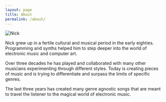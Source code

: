 ```yaml
---
layout: page
title: About
permalink: /about/
---
```

![Nick](https://nicklevantis.com/img/bg-about.jpg)

<p>Nick grew up in a fertile cultural and musical period in the early eighties. Programming and synths helped him to step deeper into the world of electronic music and computer art.</p> <p>Over three decades he has played and collaborated with many other musicians experimenting through different styles. Today is creating pieces of music and is trying to differentiate and surpass the limits of specific genres.</p> <p>The last three years has created many genre agnostic songs that are meant to travel the listener to the magical world of electronic music.</p>



